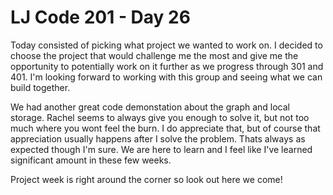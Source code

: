 # LJ Code 201 - Day 26

Today consisted of picking what project we wanted to work on. I decided to choose the project that would challenge me the most and give me the opportunity to potentially work on it further as we progress through 301 and 401. I'm looking forward to working with this group and seeing what we can build together.

We had another great code demonstation about the graph and local storage. Rachel seems to always give you enough to solve it, but not too much where you wont feel the burn. I do appreciate that, but of course that appreciation usually happens after I solve the problem. Thats always as expected though I'm sure. We are here to learn and I feel like I've learned significant amount in these few weeks.

Project week is right around the corner so look out here we come!